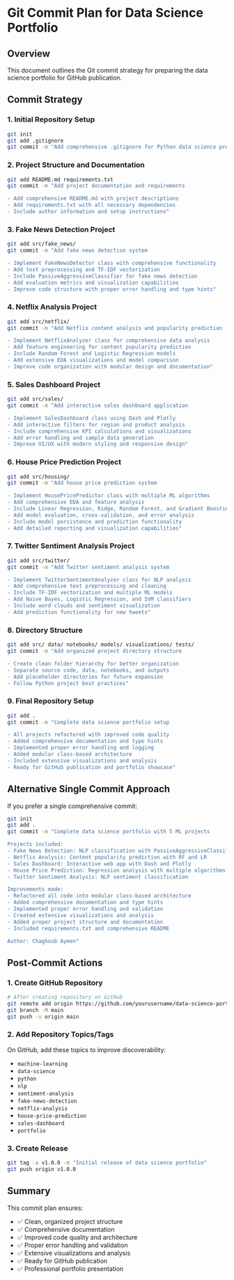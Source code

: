 # Git Commit Plan for Data Science Portfolio

## Overview
This document outlines the Git commit strategy for preparing the data science portfolio for GitHub publication.

## Commit Strategy

### 1. Initial Repository Setup
```bash
git init
git add .gitignore
git commit -m "Add comprehensive .gitignore for Python data science projects"
```

### 2. Project Structure and Documentation
```bash
git add README.md requirements.txt
git commit -m "Add project documentation and requirements

- Add comprehensive README.md with project descriptions
- Add requirements.txt with all necessary dependencies
- Include author information and setup instructions"
```

### 3. Fake News Detection Project
```bash
git add src/fake_news/
git commit -m "Add fake news detection system

- Implement FakeNewsDetector class with comprehensive functionality
- Add text preprocessing and TF-IDF vectorization
- Include PassiveAggressiveClassifier for fake news detection
- Add evaluation metrics and visualization capabilities
- Improve code structure with proper error handling and type hints"
```

### 4. Netflix Analysis Project
```bash
git add src/netflix/
git commit -m "Add Netflix content analysis and popularity prediction

- Implement NetflixAnalyzer class for comprehensive data analysis
- Add feature engineering for content popularity prediction
- Include Random Forest and Logistic Regression models
- Add extensive EDA visualizations and model comparison
- Improve code organization with modular design and documentation"
```

### 5. Sales Dashboard Project
```bash
git add src/sales/
git commit -m "Add interactive sales dashboard application

- Implement SalesDashboard class using Dash and Plotly
- Add interactive filters for region and product analysis
- Include comprehensive KPI calculations and visualizations
- Add error handling and sample data generation
- Improve UI/UX with modern styling and responsive design"
```

### 6. House Price Prediction Project
```bash
git add src/housing/
git commit -m "Add house price prediction system

- Implement HousePricePredictor class with multiple ML algorithms
- Add comprehensive EDA and feature analysis
- Include Linear Regression, Ridge, Random Forest, and Gradient Boosting
- Add model evaluation, cross-validation, and error analysis
- Include model persistence and prediction functionality
- Add detailed reporting and visualization capabilities"
```

### 7. Twitter Sentiment Analysis Project
```bash
git add src/twitter/
git commit -m "Add Twitter sentiment analysis system

- Implement TwitterSentimentAnalyzer class for NLP analysis
- Add comprehensive text preprocessing and cleaning
- Include TF-IDF vectorization and multiple ML models
- Add Naive Bayes, Logistic Regression, and SVM classifiers
- Include word clouds and sentiment visualization
- Add prediction functionality for new tweets"
```

### 8. Directory Structure
```bash
git add src/ data/ notebooks/ models/ visualizations/ tests/
git commit -m "Add organized project directory structure

- Create clean folder hierarchy for better organization
- Separate source code, data, notebooks, and outputs
- Add placeholder directories for future expansion
- Follow Python project best practices"
```

### 9. Final Repository Setup
```bash
git add .
git commit -m "Complete data science portfolio setup

- All projects refactored with improved code quality
- Added comprehensive documentation and type hints
- Implemented proper error handling and logging
- Added modular class-based architecture
- Included extensive visualizations and analysis
- Ready for GitHub publication and portfolio showcase"
```

## Alternative Single Commit Approach
If you prefer a single comprehensive commit:

```bash
git init
git add .
git commit -m "Complete data science portfolio with 5 ML projects

Projects included:
- Fake News Detection: NLP classification with PassiveAggressiveClassifier
- Netflix Analysis: Content popularity prediction with RF and LR
- Sales Dashboard: Interactive web app with Dash and Plotly
- House Price Prediction: Regression analysis with multiple algorithms
- Twitter Sentiment Analysis: NLP sentiment classification

Improvements made:
- Refactored all code into modular class-based architecture
- Added comprehensive documentation and type hints
- Implemented proper error handling and validation
- Created extensive visualizations and analysis
- Added proper project structure and documentation
- Included requirements.txt and comprehensive README

Author: Chaghoub Aymen"
```

## Post-Commit Actions

### 1. Create GitHub Repository
```bash
# After creating repository on GitHub
git remote add origin https://github.com/yourusername/data-science-portfolio.git
git branch -M main
git push -u origin main
```

### 2. Add Repository Topics/Tags
On GitHub, add these topics to improve discoverability:
- `machine-learning`
- `data-science`
- `python`
- `nlp`
- `sentiment-analysis`
- `fake-news-detection`
- `netflix-analysis`
- `house-price-prediction`
- `sales-dashboard`
- `portfolio`

### 3. Create Release
```bash
git tag -a v1.0.0 -m "Initial release of data science portfolio"
git push origin v1.0.0
```

## Summary
This commit plan ensures:
- ✅ Clean, organized project structure
- ✅ Comprehensive documentation
- ✅ Improved code quality and architecture
- ✅ Proper error handling and validation
- ✅ Extensive visualizations and analysis
- ✅ Ready for GitHub publication
- ✅ Professional portfolio presentation
